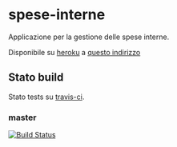 # spese-interne

Applicazione per la gestione delle spese interne.

Disponibile su [heroku](http://heroku.com) a [questo indirizzo](https://spese-interne.herokuapp.com/)

## Stato build

Stato tests su [travis-ci](https://travis-ci.org).

### master

[![Build Status](https://travis-ci.org/scompo/spese-interne.svg?branch=master)](https://travis-ci.org/scompo/spese-interne)
